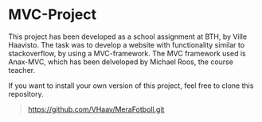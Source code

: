 MVC-Project
=========
This project has been developed as a school assignment at BTH, by Ville Haavisto.
The task was to develop a website with functionality similar to stackoverflow, 
by using a MVC-framework. The MVC framework used is Anax-MVC,
which has been delveloped by Michael Roos, the course teacher. 

If you want to install your own version of this project, feel free to clone this repository.
>   https://github.com/VHaav/MeraFotboll.git
